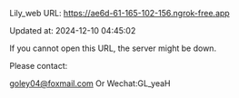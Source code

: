 Lily_web URL: https://ae6d-61-165-102-156.ngrok-free.app

Updated at: 2024-12-10 04:45:02

If you cannot open this URL, the server might be down.

Please contact: 

goley04@foxmail.com Or Wechat:GL_yeaH